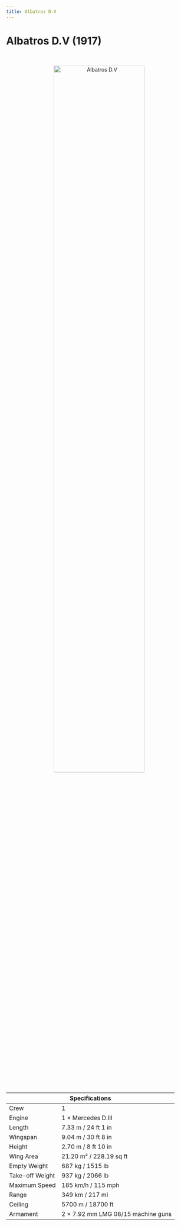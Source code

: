 ```yaml
---
title: Albatros D.V
---
```


<h1 class="center-header">Albatros D.V (1917)</h1>

<br>

<p align="center">
  <img src="../images/albatros_dv.jpg" alt="Albatros D.V" width="70%">
</p>

<br>

<table class="table_component">
  <thead>
    <tr>
      <th colspan="2" class="header">Specifications</th>
    </tr>
  </thead>
  <tbody>
    <tr>
      <td>Crew</td>
      <td>1</td>
    </tr>
    <tr>
      <td>Engine</td>
      <td>1 × Mercedes D.III</td>
    </tr>
    <tr>
      <td>Length</td>
      <td>7.33 m / 24 ft 1 in</td>
    </tr>
    <tr>
      <td>Wingspan</td>
      <td>9.04 m / 30 ft 8 in</td>
    </tr>
    <tr>
      <td>Height</td>
      <td>2.70 m / 8 ft 10 in</td>
    </tr>
    <tr>
      <td>Wing Area</td>
      <td>21.20 m² / 228.19 sq ft</td>
    </tr>
    <tr>
      <td>Empty Weight</td>
      <td>687 kg / 1515 lb</td>
    </tr>
    <tr>
      <td>Take-off Weight</td>
      <td>937 kg / 2066 lb</td>
    </tr>
    <tr>
      <td>Maximum Speed</td>
      <td>185 km/h / 115 mph</td>
    </tr>
    <tr>
      <td>Range</td>
      <td>349 km / 217 mi</td>
    </tr>
    <tr>
      <td>Ceiling</td>
      <td>5700 m / 18700 ft</td>
    </tr>
    <tr>
      <td>Armament</td>
      <td>2 × 7.92 mm LMG 08/15 machine guns</td>
    </tr>
  </tbody>
</table>

<br>